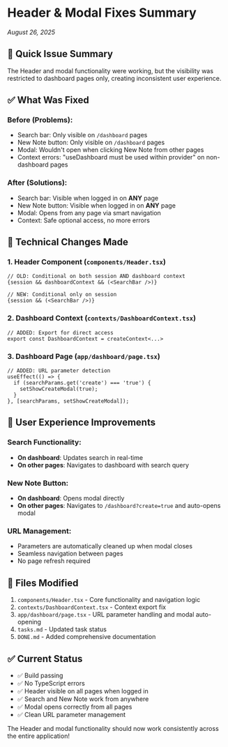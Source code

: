 # Header & Modal Fixes Summary
*August 26, 2025*

## 🚨 Quick Issue Summary
The Header and modal functionality were working, but the visibility was restricted to dashboard pages only, creating inconsistent user experience.

## ✅ What Was Fixed

### Before (Problems):
- Search bar: Only visible on `/dashboard` pages
- New Note button: Only visible on `/dashboard` pages  
- Modal: Wouldn't open when clicking New Note from other pages
- Context errors: "useDashboard must be used within provider" on non-dashboard pages

### After (Solutions):
- Search bar: Visible when logged in on **ANY** page
- New Note button: Visible when logged in on **ANY** page
- Modal: Opens from any page via smart navigation
- Context: Safe optional access, no more errors

## 🔧 Technical Changes Made

### 1. Header Component (`components/Header.tsx`)
```tsx
// OLD: Conditional on both session AND dashboard context
{session && dashboardContext && (<SearchBar />)}

// NEW: Conditional only on session  
{session && (<SearchBar />)}
```

### 2. Dashboard Context (`contexts/DashboardContext.tsx`)
```tsx
// ADDED: Export for direct access
export const DashboardContext = createContext<...>
```

### 3. Dashboard Page (`app/dashboard/page.tsx`)
```tsx
// ADDED: URL parameter detection
useEffect(() => {
  if (searchParams.get('create') === 'true') {
    setShowCreateModal(true);
  }
}, [searchParams, setShowCreateModal]);
```

## 🎯 User Experience Improvements

### Search Functionality:
- **On dashboard**: Updates search in real-time
- **On other pages**: Navigates to dashboard with search query

### New Note Button:
- **On dashboard**: Opens modal directly  
- **On other pages**: Navigates to `/dashboard?create=true` and auto-opens modal

### URL Management:
- Parameters are automatically cleaned up when modal closes
- Seamless navigation between pages
- No page refresh required

## 📁 Files Modified
1. `components/Header.tsx` - Core functionality and navigation logic
2. `contexts/DashboardContext.tsx` - Context export fix
3. `app/dashboard/page.tsx` - URL parameter handling and modal auto-opening
4. `tasks.md` - Updated task status
5. `DONE.md` - Added comprehensive documentation

## ✅ Current Status
- ✅ Build passing
- ✅ No TypeScript errors
- ✅ Header visible on all pages when logged in
- ✅ Search and New Note work from anywhere
- ✅ Modal opens correctly from all pages
- ✅ Clean URL parameter management

The Header and modal functionality should now work consistently across the entire application!
